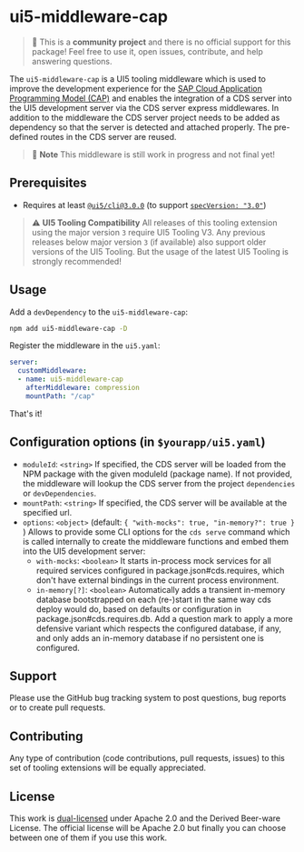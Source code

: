 # ui5-middleware-cap

> :wave: This is a **community project** and there is no official support for this package! Feel free to use it, open issues, contribute, and help answering questions.

The `ui5-middleware-cap` is a UI5 tooling middleware which is used to improve the development experience for the [SAP Cloud Application Programming Model (CAP)](https://cap.cloud.sap/docs/about/) and enables the integration of a CDS server into the UI5 development server via the CDS server express middlewares. In addition to the middleware the CDS server project needs to be added as dependency so that the server is detected and attached properly. The pre-defined routes in the CDS server are reused.

> :construction: **Note**
> This middleware is still work in progress and not final yet!

## Prerequisites

- Requires at least [`@ui5/cli@3.0.0`](https://sap.github.io/ui5-tooling/v3/pages/CLI/) (to support [`specVersion: "3.0"`](https://sap.github.io/ui5-tooling/pages/Configuration/#specification-version-30))

> :warning: **UI5 Tooling Compatibility**
> All releases of this tooling extension using the major version `3` require UI5 Tooling V3. Any previous releases below major version `3` (if available) also support older versions of the UI5 Tooling. But the usage of the latest UI5 Tooling is strongly recommended!

## Usage

Add a `devDependency` to the `ui5-middleware-cap`:

```sh
npm add ui5-middleware-cap -D
```

Register the middleware in the `ui5.yaml`:

```yaml
server:
  customMiddleware:
  - name: ui5-middleware-cap
    afterMiddleware: compression
    mountPath: "/cap"
```

That's it!

## Configuration options (in `$yourapp/ui5.yaml`)

- `moduleId`: `<string>`
If specified, the CDS server will be loaded from the NPM package with the given moduleId (package name). If not provided, the middleware will lookup the CDS server from the project `dependencies` or `devDependencies`.
- `mountPath`: `<string>`
If specified, the CDS server will be available at the specified url.
- `options`: `<object>` (default: `{ "with-mocks": true, "in-memory?": true }` )
Allows to provide some CLI options for the `cds serve` command which is called internally to create the middleware functions and embed them into the UI5 development server:
  - `with-mocks`: `<boolean>`
    It starts in-process mock services for all required services configured in package.json#cds.requires, which don't have external bindings in the current process environment.
  - `in-memory[?]`: `<boolean>`
    Automatically adds a transient in-memory database bootstrapped on each (re-)start in the same way cds deploy would do, based on defaults or configuration in package.json#cds.requires.db. Add a question mark to apply a more defensive variant which respects the configured database, if any, and only adds an in-memory database if no persistent one is configured.

## Support

Please use the GitHub bug tracking system to post questions, bug reports or to create pull requests.

## Contributing

Any type of contribution (code contributions, pull requests, issues) to this set of tooling extensions will be equally appreciated.

## License

This work is [dual-licensed](../../LICENSE) under Apache 2.0 and the Derived Beer-ware License. The official license will be Apache 2.0 but finally you can choose between one of them if you use this work.
